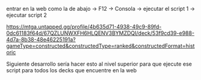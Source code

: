 
entrar en la web como la de abajo -> F12 -> Consola -> ejecutar el script  1 -> ejecutar script 2 

https://mtga.untapped.gg/profile/4b635d71-4938-49c9-89fd-0dc61183f64d/67QZLUNWXFH6HLQENV3BYMZDQI/deck/53f9cd39-e988-4d7a-8b38-48e46225191a?gameType=constructed&constructedType=ranked&constructedFormat=historic

Siguiente desarrollo sería hacer esto al nivel superior para que ejecute ese script para todos los decks que encuentre en la web
